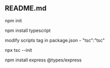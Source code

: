## README.md

npm init

npm install typescript

modify scripts tag in package.json - "tsc":"tsc"

npx tsc --init

npm install express @types/express

